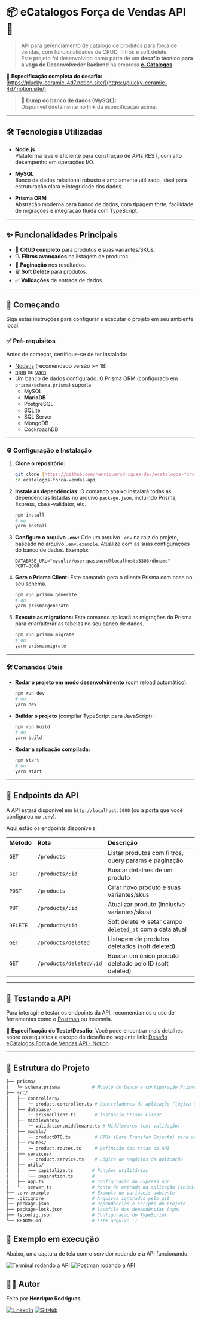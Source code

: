 # 📦 eCatalogos Força de Vendas API 🚀

>API para gerenciamento de catálogo de produtos para força de vendas, com funcionalidades de CRUD, filtros e soft delete.  
Este projeto foi desenvolvido como parte de um **desafio técnico para a vaga de Desenvolvedor Backend** na empresa **[e-Catalogos](https://e-catalogos.net/)**.

📄 **Especificação completa do desafio:**  
[https://plucky-ceramic-4d7.notion.site/](https://plucky-ceramic-4d7.notion.site/)

>💾 **Dump do banco de dados (MySQL):**  
Disponível diretamente no link da especificação acima.

---

## 🛠️ Tecnologias Utilizadas

- **Node.js**  
  Plataforma leve e eficiente para construção de APIs REST, com alto desempenho em operações I/O.

- **MySQL**  
  Banco de dados relacional robusto e amplamente utilizado, ideal para estruturação clara e integridade dos dados.

- **Prisma ORM**  
  Abstração moderna para banco de dados, com tipagem forte, facilidade de migrações e integração fluida com TypeScript.

---


## ✨ Funcionalidades Principais

* 📝 **CRUD completo** para produtos e suas variantes/SKUs.
* 🔍 **Filtros avançados** na listagem de produtos.
* 📄 **Paginação** nos resultados.
* 🗑️ **Soft Delete** para produtos.
* ✅ **Validações** de entrada de dados.

---

## 🚀 Começando

Siga estas instruções para configurar e executar o projeto em seu ambiente local.

### ✅ Pré-requisitos

Antes de começar, certifique-se de ter instalado:

* [Node.js](https://nodejs.org/) (recomendado versão >= 18)
* [npm](https://www.npmjs.com/) ou [yarn](https://yarnpkg.com/)
* Um banco de dados configurado. O Prisma ORM (configurado em `prisma/schema.prisma`) suporta:
    * MySQL
    * **MariaDB**
    * PostgreSQL
    * SQLite
    * SQL Server
    * MongoDB
    * CockroachDB

---

### ⚙️ Configuração e Instalação

1.  **Clone o repositório:**
    ```bash
    git clone [https://github.com/henriquerodrigues-dev/ecatalogos-forca-vendas-api.git](https://github.com/henriquerodrigues-dev/ecatalogos-forca-vendas-api.git)
    cd ecatalogos-forca-vendas-api
    ```

2.  **Instale as dependências:**
    O comando abaixo instalará todas as dependências listadas no arquivo `package.json`, incluindo Prisma, Express, class-validator, etc.
    ```bash
    npm install
    # ou
    yarn install
    ```

3.  **Configure o arquivo `.env`:**
    Crie um arquivo `.env` na raiz do projeto, baseado no arquivo `.env.example`. Atualize com as suas configurações do banco de dados. Exemplo:
    ```env
    DATABASE_URL="mysql://user:password@localhost:3306/dbname"
    PORT=3000
    ```

4.  **Gere o Prisma Client:**
    Este comando gera o cliente Prisma com base no seu schema.
    ```bash
    npm run prisma:generate
    # ou
    yarn prisma:generate
    ```

5.  **Execute as migrations:**
    Este comando aplicará as migrações do Prisma para criar/alterar as tabelas no seu banco de dados.
    ```bash
    npm run prisma:migrate
    # ou
    yarn prisma:migrate
    ```

---

### 🛠️ Comandos Úteis

* **Rodar o projeto em modo desenvolvimento** (com reload automático):
    ```bash
    npm run dev
    # ou
    yarn dev
    ```

* **Buildar o projeto** (compilar TypeScript para JavaScript):
    ```bash
    npm run build
    # ou
    yarn build
    ```

* **Rodar a aplicação compilada:**
    ```bash
    npm start
    # ou
    yarn start
    ```

---

## 🔌 Endpoints da API

A API estará disponível em `http://localhost:3000` (ou a porta que você configurou no `.env`).

Aqui estão os endpoints disponíveis:

| Método   | Rota                    | Descrição                                                 |
| :------- | :---------------------- | :-------------------------------------------------------- |
| `GET`    | `/products`             | Listar produtos com filtros, query params e paginação   |
| `GET`    | `/products/:id`         | Buscar detalhes de um produto                           |
| `POST`   | `/products`             | Criar novo produto e suas variantes/skus                |
| `PUT`    | `/products/:id`         | Atualizar produto (inclusive variantes/skus)            |
| `DELETE` | `/products/:id`         | Soft delete → setar campo `deleted_at` com a data atual   |
| `GET`    | `/products/deleted`     | Listagem de produtos deletados (soft deleted)           |
| `GET`    | `/products/deleted/:id` | Buscar um único produto deletado pelo ID (soft deleted) |

---

## 🧪 Testando a API

Para interagir e testar os endpoints da API, recomendamos o uso de ferramentas como o [Postman](https://www.postman.com/downloads/) ou Insomnia.

📄 **Especificação do Teste/Desafio:**
Você pode encontrar mais detalhes sobre os requisitos e escopo do desafio no seguinte link:
[Desafio eCatalogos Força de Vendas API - Notion](https://plucky-ceramic-4d7.notion.site/)

---

## 📁 Estrutura do Projeto

```bash
├── prisma/
│   └─ schema.prisma            # Modelo do banco e configuração Prisma
├── src/
│   ├── controllers/
│   │   └─ product.controller.ts # Controladores da aplicação (lógica de requisição/resposta)
│   ├── database/
│   │   └─ prismaClient.ts       # Instância Prisma Client
│   ├── middlewares/
│   │   └─ validation.middleware.ts # Middlewares (ex: validação)
│   ├── models/
│   │   └─ productDTO.ts         # DTOs (Data Transfer Objects) para validação
│   ├── routes/
│   │   └─ product.routes.ts     # Definição das rotas da API
│   ├── services/
│   │   └─ product.service.ts    # Lógica de negócios da aplicação
│   ├── utils/
│   │   ├── capitalize.ts       # Funções utilitárias
│   │   └── pagination.ts       #
│   ├── app.ts                  # Configuração do Express app
│   └── server.ts               # Ponto de entrada da aplicação (inicialização do servidor)
├── .env.example                # Exemplo de variáveis ambiente
├── .gitignore                  # Arquivos ignorados pelo git
├── package.json                # Dependências e scripts do projeto
├── package-lock.json           # Lockfile das dependências (npm)
├── tsconfig.json               # Configuração do TypeScript
└── README.md                   # Este arquivo :)
```

## 📸 Exemplo em execução

Abaixo, uma captura de tela com o servidor rodando e a API funcionando:

![Terminal rodando a API](./screenshots/terminal-running.png)
![Postman rodando a API](./screenshots/postman-products.png)

## 🙋‍♂️ Autor

Feito por **Henrique Rodrigues**

[![LinkedIn](https://img.shields.io/badge/-LinkedIn-0A66C2?style=flat&logo=linkedin&logoColor=white)](https://www.linkedin.com/in/henriquerodrigues-dev/)
[![GitHub](https://img.shields.io/badge/-GitHub-181717?style=flat&logo=github&logoColor=white)](https://github.com/henriquerodrigues-dev)